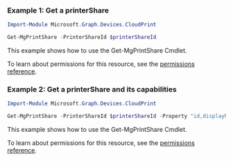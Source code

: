 ### Example 1: Get a printerShare

```powershellImport-Module Microsoft.Graph.Devices.CloudPrint

Get-MgPrintShare -PrinterShareId $printerShareId
```
This example shows how to use the Get-MgPrintShare Cmdlet.
To learn about permissions for this resource, see the [permissions reference](/graph/permissions-reference).

### Example 2: Get a printerShare and its capabilities

```powershellImport-Module Microsoft.Graph.Devices.CloudPrint

Get-MgPrintShare -PrinterShareId $printerShareId -Property "id,displayName,capabilities"
```
This example shows how to use the Get-MgPrintShare Cmdlet.
To learn about permissions for this resource, see the [permissions reference](/graph/permissions-reference).

